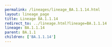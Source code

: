 ```yaml
---
permalink: /lineages/lineage_BA.1.1.14.html
layout: lineage_page
title: Lineage BA.1.1.14
redirect_to: ../lineage.html?lineage=BA.1.1.14
lineage: BA.1.1.14
parent: BA.1.1
children: ['BA.1.1.14']
---
```


